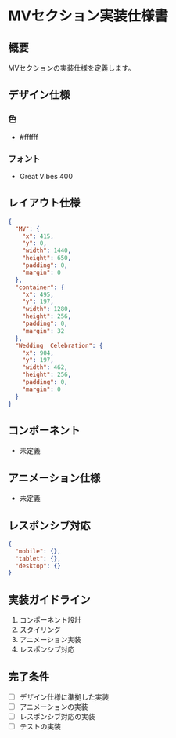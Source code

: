 # MVセクション実装仕様書

## 概要
MVセクションの実装仕様を定義します。

## デザイン仕様

### 色
- #ffffff

### フォント
- Great Vibes 400

## レイアウト仕様
```json
{
  "MV": {
    "x": 415,
    "y": 0,
    "width": 1440,
    "height": 650,
    "padding": 0,
    "margin": 0
  },
  "container": {
    "x": 495,
    "y": 197,
    "width": 1280,
    "height": 256,
    "padding": 0,
    "margin": 32
  },
  "Wedding  Celebration": {
    "x": 904,
    "y": 197,
    "width": 462,
    "height": 256,
    "padding": 0,
    "margin": 0
  }
}
```

## コンポーネント
- 未定義

## アニメーション仕様
- 未定義

## レスポンシブ対応
```json
{
  "mobile": {},
  "tablet": {},
  "desktop": {}
}
```

## 実装ガイドライン
1. コンポーネント設計
2. スタイリング
3. アニメーション実装
4. レスポンシブ対応

## 完了条件
- [ ] デザイン仕様に準拠した実装
- [ ] アニメーションの実装
- [ ] レスポンシブ対応の実装
- [ ] テストの実装
